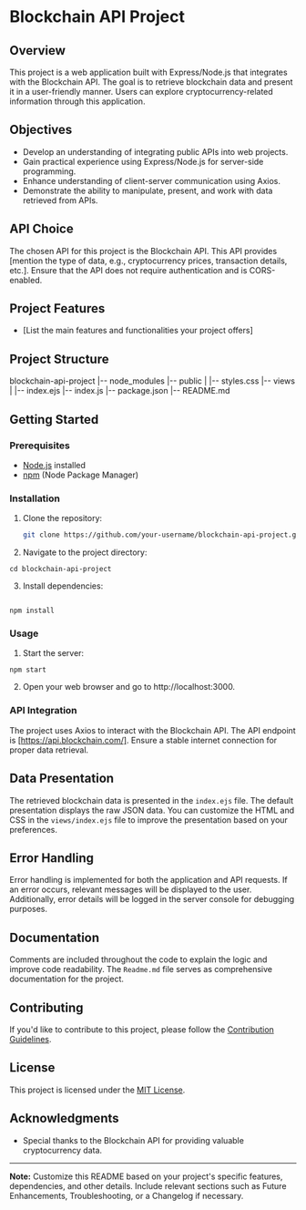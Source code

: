# Blockchain API Project

## Overview

This project is a web application built with Express/Node.js that integrates with the Blockchain API. The goal is to retrieve blockchain data and present it in a user-friendly manner. Users can explore cryptocurrency-related information through this application.

## Objectives

- Develop an understanding of integrating public APIs into web projects.
- Gain practical experience using Express/Node.js for server-side programming.
- Enhance understanding of client-server communication using Axios.
- Demonstrate the ability to manipulate, present, and work with data retrieved from APIs.

## API Choice

The chosen API for this project is the Blockchain API. This API provides [mention the type of data, e.g., cryptocurrency prices, transaction details, etc.]. Ensure that the API does not require authentication and is CORS-enabled.

## Project Features

- [List the main features and functionalities your project offers]

## Project Structure

blockchain-api-project
|-- node_modules
|-- public
| |-- styles.css
|-- views
| |-- index.ejs
|-- index.js
|-- package.json
|-- README.md


## Getting Started

### Prerequisites

- [Node.js](https://nodejs.org/) installed
- [npm](https://www.npmjs.com/) (Node Package Manager)

### Installation

1. Clone the repository:

   ```bash
   git clone https://github.com/your-username/blockchain-api-project.git
   ```

2. Navigate to the project directory:

```
cd blockchain-api-project

```

3. Install dependencies:

```

npm install

```

### Usage

1. Start the server:

```
npm start

```

2. Open your web browser and go to http://localhost:3000.

### API Integration

The project uses Axios to interact with the Blockchain API. The API endpoint is [https://api.blockchain.com/]. Ensure a stable internet connection for proper data retrieval.
## Data Presentation

The retrieved blockchain data is presented in the `index.ejs` file. The default presentation displays the raw JSON data. You can customize the HTML and CSS in the `views/index.ejs` file to improve the presentation based on your preferences.

## Error Handling

Error handling is implemented for both the application and API requests. If an error occurs, relevant messages will be displayed to the user. Additionally, error details will be logged in the server console for debugging purposes.

## Documentation

Comments are included throughout the code to explain the logic and improve code readability. The `Readme.md` file serves as comprehensive documentation for the project.

## Contributing

If you'd like to contribute to this project, please follow the [Contribution Guidelines](CONTRIBUTING.md).

## License

This project is licensed under the [MIT License](LICENSE).

## Acknowledgments

- Special thanks to the Blockchain API for providing valuable cryptocurrency data.

---

**Note:** Customize this README based on your project's specific features, dependencies, and other details. Include relevant sections such as Future Enhancements, Troubleshooting, or a Changelog if necessary.
